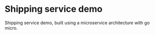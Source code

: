 # Shipping service demo

Shipping service demo, built using a microservice architecture with go micro.
